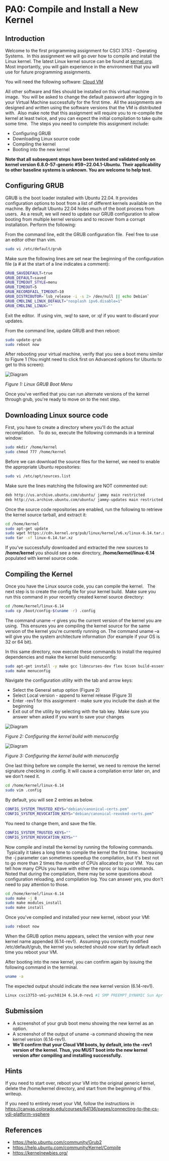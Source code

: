 # PA0: Compile and Install a New Kernel

## Introduction 

Welcome to the first programming assignment for CSCI 3753 - Operating Systems.  
In this assignment we will go over how to compile and install the Linux kernel. 
The latest Linux kernel source can be found at [kernel.org](https://www.kernel.org/).  
Most importantly, you will gain experience in the environment that you will use for future programming assignments. 

You will need the following software: [Cloud VM](https://canvas.colorado.edu/courses/117893/pages/cloud-vm-setup)

All other software and files should be installed on this virtual machine image.  You will be asked to change the default password after logging in to your Virtual Machine successfully for the first time.  All the assignments are designed and written using the software versions that the VM is distributed with.  Also make note that this assignment will require you to re-compile the kernel at least twice, and you can expect the initial compilation to take quite some time.  The steps you need to complete this assignment include:

- Configuring GRUB
- Downloading Linux source code
- Compiling the kernel
- Booting into the new kernel

**Note that all subsequent steps have been tested and validated only on kernel version 6.8.0-57-generic #59~22.04.1-Ubuntu. Their applicability to other baseline systems is unknown. You are welcome to help test.**

## Configuring GRUB 

GRUB is the boot loader installed with Ubuntu 22.04. It provides configuration options to boot from a list of different kernels available on the machine. By default Ubuntu 22.04 hides much of the boot process from users.  As a result, we will need to update our GRUB configuration to allow booting from multiple kernel versions and to recover from a corrupt installation. Perform the following: 

From the command line, edit the GRUB configuration file.  Feel free to use an editor other than vim.
```sh
sudo vi /etc/default/grub
```

Make sure the following lines are set near the beginning of the configuration file (a # at the start of a line indicates a comment):

```sh
GRUB_SAVEDEFAULT=true
GRUB_DEFAULT=saved
GRUB_TIMEOUT_STYLE=menu
GRUB_TIMEOUT=5
GRUB_RECORDFAIL_TIMEOUT=10
GRUB_DISTRIBUTOR=`lsb_release -i -s 2> /dev/null || echo Debian`
GRUB_CMDLINE_LINUX_DEFAULT="nosplash ipv6.disable=1"
GRUB_CMDLINE_LINUX=""
```

Exit the editor.  If using vim, :wq! to save, or :q! if you want to discard your updates.

From the command line, update GRUB and then reboot:

```sh
sudo update-grub
sudo reboot now
```

After rebooting your virtual machine, verify that you see a boot menu similar to Figure 1 (You might need to click first on Advanced options for Ubuntu to get to this screen):

![Diagram](images/grub.png "Figure 1: Linux GRUB Boot Menu")

*Figure 1: Linux GRUB Boot Menu*

Once you've verified that you can run alternate versions of the kernel through grub, you're ready to move on to the next step.

## Downloading Linux source code 

First, you have to create a directory where you'll do the actual recompilation.   To do so, execute the following commands in a terminal window:

```sh
sudo mkdir /home/kernel
sudo chmod 777 /home/kernel 
```

Before we can download the source files for the kernel, we need to enable the appropriate Ubuntu repositories:
```sh
sudo vi /etc/apt/sources.list
```
Make sure the lines matching the following are NOT commented out:
```sh
deb http://us.archive.ubuntu.com/ubuntu/ jammy main restricted
deb http://us.archive.ubuntu.com/ubuntu/ jammy-updates main restricted
```

Once the source code repositories are enabled, run the following to retrieve the kernel source tarball, and extract it:
```sh
cd /home/kernel
sudo apt-get update
sudo wget https://cdn.kernel.org/pub/linux/kernel/v6.x/linux-6.14.tar.xz
sudo tar -xf linux-6.14.tar.xz
```

If you've successfully downloaded and extracted the new sources to **/home/kernel** you should see a new directory, **/home/kernel/linux-6.14**  populated with kernel source code.

## Compiling the Kernel 

Once you have the Linux source code, you can compile the kernel.   The next step is to create the config file for your kernel build.  Make sure you run this command in your recently created kernel source directory:
```sh
cd /home/kernel/linux-6.14
sudo cp /boot/config-$(uname -r) .config
```

The command uname –r gives you the current version of the kernel you are using.  This ensures you are compiling the kernel source for the same version of the kernel you're currently running on. The command uname –a will give you the system architecture information (for example if your OS is 32 or 64 bit).  

In this same directory, now execute these commands to install the required dependencies and make the kernel build menuconfig:

```sh
sudo apt-get install -y make gcc libncurses-dev flex bison build-essential bc libssl-dev libelf-dev dwarves zstd 
sudo make menuconfig
```

Navigate the configuration utility with the tab and arrow keys:

- Select the General setup option (Figure 2)
- Select Local version - append to kernel release (Figure 3)
- Enter -rev1 for this assignment - make sure you include the dash at the beginning
- Exit out of the utility by selecting <Exit> with the tab key.  Make sure you answer <Yes> when asked if you want to save your changes


![Diagram](images/menu1.png "Figure 2: Configuring the kernel build with menuconfig")

*Figure 2: Configuring the kernel build with menuconfig*


![Diagram](images/menu2.png "Figure 3: Configuring the kernel build with menuconfig")

*Figure 3: Configuring the kernel build with menuconfig*


One last thing before we compile the kernel, we need to remove the kernel signature checking in .config. It will cause a compilation error later on, and we don't need it.

```sh
cd /home/kernel/linux-6.14
sudo vim .config
```

By default, you will see 2 entries as below.
```sh
CONFIG_SYSTEM_TRUSTED_KEYS="debian/canonical-certs.pem"
CONFIG_SYSTEM_REVOCATION_KEYS="debian/canonical-revoked-certs.pem"
```
You need to change them, and save the file.
```sh
CONFIG_SYSTEM_TRUSTED_KEYS=""
CONFIG_SYSTEM_REVOCATION_KEYS=""
```
Now compile and install the kernel by running the following commands.  Typically it takes a long time to compile the kernel the first time.  Increasing the -j parameter can sometimes speedup the compilation, but it's best not to go more than 2 times the number of CPUs allocated to your VM.  You can tell how many CPUs you have with either the nproc or lscpu commands. Noted that during the compilation, there may be some questions about configuration reloading, and compilation log. You can answer yes, you don't need to pay attention to those.
```sh
cd /home/kernel/linux-6.14
sudo make -j 8
sudo make modules_install  
sudo make install  
```

Once you've compiled and installed your new kernel, reboot your VM:

```sh
sudo reboot now 
```

When the GRUB option menu appears, select the version with your new kernel name appended (6.14-rev1).  Assuming you correctly modified /etc/default/grub, the kernel you selected should now start by default each time you reboot your VM.

After booting into the new kernel, you can confirm again by issuing the following command in the terminal.
```sh
uname -a
```
The expected output should indicate the new kernel version (6.14-rev1).

```sh
Linux csci3753-vm1-yuch8134 6.14.0-rev1 #1 SMP PREEMPT_DYNAMIC Sun Apr  6 01:27:46 MDT 2025 x86_64 x86_64 x86_64 GNU/Linux
```

## Submission
- A screenshot of your grub boot menu showing the new kernel as an option.
- A screenshot of the output of uname -a command showing the new kernel version (6.14-rev1).
- **We'll confirm that your Cloud VM boots, by default, into the -rev1 version of the kernel. Thus, you MUST boot into the new kernel version after compiling and installing successfully.**


## Hints

If you need to start over, reboot your VM into the original generic kernel, delete the /home/kernel directory, and start from the beginning of this writeup.

If you need to entirely reset your VM, follow the instructions in https://canvas.colorado.edu/courses/64136/pages/connecting-to-the-cs-vdi-platform-vsphere


## References

- https://help.ubuntu.com/community/Grub2
- https://help.ubuntu.com/community/Kernel/Compile
- https://kernelnewbies.org/